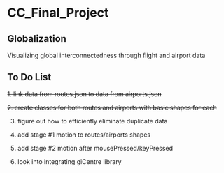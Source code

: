 # CC_Final_Project

## Globalization
Visualizing global interconnectedness through flight and airport data

## To Do List

~~1. link data from routes.json to data from airports.json~~

~~2. create classes for both routes and airports with basic shapes for each~~

3. figure out how to efficiently eliminate duplicate data

4. add stage #1 motion to routes/airports shapes

5. add stage #2 motion after mousePressed/keyPressed

6. look into integrating giCentre library

